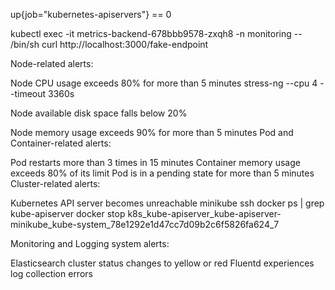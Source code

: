 up{job="kubernetes-apiservers"} == 0

kubectl exec -it metrics-backend-678bbb9578-zxqh8 -n monitoring -- /bin/sh
curl http://localhost:3000/fake-endpoint

Node-related alerts:

Node CPU usage exceeds 80% for more than 5 minutes
stress-ng --cpu 4 --timeout 3360s


Node available disk space falls below 20%


Node memory usage exceeds 90% for more than 5 minutes
Pod and Container-related alerts:

Pod restarts more than 3 times in 15 minutes
Container memory usage exceeds 80% of its limit
Pod is in a pending state for more than 5 minutes
Cluster-related alerts:

Kubernetes API server becomes unreachable
minikube ssh
docker ps | grep kube-apiserver
docker stop k8s_kube-apiserver_kube-apiserver-minikube_kube-system_78e1292e1d47cc7d09b2c6f5826fa624_7


Monitoring and Logging system alerts:

Elasticsearch cluster status changes to yellow or red
Fluentd experiences log collection errors